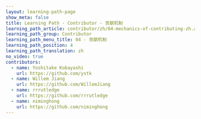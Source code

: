 ```yaml
---
layout: learning-path-page
show_meta: false
title: Learning Path - Contributor - 贡献机制
learning_path_article: contributor/zh/04-mechanics-of-contributing-zh.asciidoc
learning_path_group: Contributor
learning_path_menu_title: 04 - 贡献机制
learning_path_position: 4
learning_path_translation: zh
no_video: true
contributors:
  - name: Yoshitake Kobayashi
    url: https://github.com/ystk
  - name: Willem Jiang
    url: https://github.com/WillemJiang
  - name: rrrutledge
    url: https://github.com/rrrutledge
  - name: niminghong
    url: https://github.com/niminghong
---
```

<!--- This file autogenerated from https://github.com/InnerSourceCommons/InnerSourceLearningPath/blob/master/scripts -->